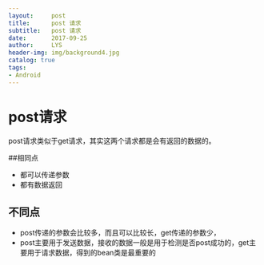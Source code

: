 ```yaml
---
layout:     post
title:      post 请求
subtitle:   post 请求
date:       2017-09-25
author:     LYS
header-img: img/background4.jpg
catalog: true
tags:
- Android
---
```


# post请求

post请求类似于get请求，其实这两个请求都是会有返回的数据的。

##相同点

* 都可以传递参数
* 都有数据返回



## 不同点

* post传递的参数会比较多，而且可以比较长，get传递的参数少，
* post主要用于发送数据，接收的数据一般是用于检测是否post成功的，get主要用于请求数据，得到的bean类是最重要的